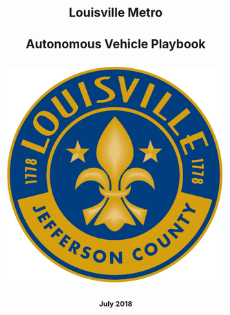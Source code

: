 <H1 align="center">Louisville Metro</H1>
  
<H1 align="center">Autonomous Vehicle Playbook</H1>
<br>
<img src="https://github.com/louisvillemetro-innovation/autonomousvehicles/blob/master/Metro%20Seal%20-%20Full%20Color.jpg" align="middle" height="500" width="500">
<br>
<br>
<H3 align="center">July 2018</H3>
